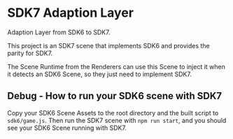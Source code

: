 # SDK7 Adaption Layer

Adaption Layer from SDK6 to SDK7.

This project is an SDK7 scene that implements SDK6 and provides the parity for SDK7.

The Scene Runtime from the Renderers can use this Scene to inject it when it detects an SDK6 Scene, so they just need to implement SDK7.

## Debug - How to run your SDK6 scene with SDK7

Copy your SDK6 Scene Assets to the root directory and the built script to `sdk6/game.js`. Then run the SDK7 scene with `npm run start`, and you should see your SDK6 Scene running with SDK7.